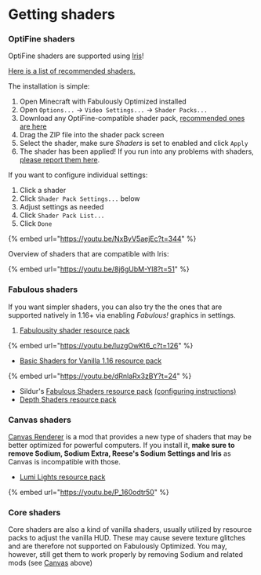 # Getting shaders

### OptiFine shaders

OptiFine shaders are supported using [Iris](https://www.curseforge.com/minecraft/mc-mods/irisshaders)!

[Here is a list of recommended shaders.](https://github.com/IrisShaders/Iris/blob/trunk/docs/supportedshaders.md)

The installation is simple:

1. Open Minecraft with Fabulously Optimized installed
2. Open `Options...` -> `Video Settings...` -> `Shader Packs...`
3. Download any OptiFine-compatible shader pack, [recommended ones are here](https://github.com/IrisShaders/Iris/blob/trunk/docs/supportedshaders.md)
4. Drag the ZIP file into the shader pack screen
5. Select the shader, make sure _Shaders_ is set to enabled and click `Apply`
6. The shader has been applied! If you run into any problems with shaders, [please report them here](https://github.com/IrisShaders/Iris/issues).

If you want to configure individual settings:

1. Click a shader
2. Click `Shader Pack Settings...` below
3. Adjust settings as needed
4. Click `Shader Pack List...`
5. Click `Done`

{% embed url="https://youtu.be/NxByV5aejEc?t=344" %}

Overview of shaders that are compatible with Iris:

{% embed url="https://youtu.be/8j6gUbM-Yl8?t=51" %}

### Fabulous shaders

If you want simpler shaders, you can also try the the ones that are supported natively in 1.16+ via enabling _Fabulous!_ graphics in settings.

1. [Fabulousity shader resource pack](https://github.com/ScottoMotto/Fabulousity#fabulousity)

{% embed url="https://youtu.be/luzgOwKt6_c?t=126" %}

* [Basic Shaders for Vanilla 1.16 resource pack](https://github.com/bradleyq/mc\_vanilla\_shaders#basic-shaders-for-vanilla-116)

{% embed url="https://youtu.be/dRnlaRx3zBY?t=24" %}

* Sildur's [Fabulous Shaders resource pack](https://sildurs-shaders.github.io/downloads/) [(configuring instructions)](https://sildurs-shaders.github.io/install/#fabulous)
* [Depth Shaders resource pack](https://github.com/onnowhere/depth\_shaders/releases)

### Canvas shaders

[Canvas Renderer](https://www.curseforge.com/minecraft/mc-mods/canvas-renderer) is a mod that provides a new type of shaders that may be better optimized for powerful computers. If you install it, **make sure to remove Sodium, Sodium Extra, Reese's Sodium Settings and Iris** as Canvas is incompatible with those.

* [Lumi Lights resource pack](https://spiralhalo.github.io)

{% embed url="https://youtu.be/P_160odtr50" %}

### Core shaders

Core shaders are also a kind of vanilla shaders, usually utilized by resource packs to adjust the vanilla HUD. These may cause severe texture glitches and are therefore not supported on Fabulously Optimized.
You may, however, still get them to work properly by removing Sodium and related mods (see [Canvas](#canvas-shaders) above)
